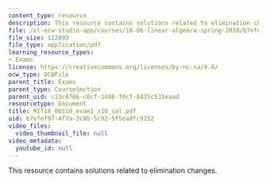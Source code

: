 ```yaml
---
content_type: resource
description: This resource contains solutions related to elimination changes.
file: /ol-ocw-studio-app/courses/18-06-linear-algebra-spring-2010/b7efef974f7a2c8b5c925f5ea8fc9152_MIT18_06S10_exam1_s10_sol.pdf
file_size: 122093
file_type: application/pdf
learning_resource_types:
- Exams
license: https://creativecommons.org/licenses/by-nc-sa/4.0/
ocw_type: OCWFile
parent_title: Exams
parent_type: CourseSection
parent_uid: c13c4766-c0cf-1486-f0cf-6435c531eaad
resourcetype: Document
title: MIT18_06S10_exam1_s10_sol.pdf
uid: b7efef97-4f7a-2c8b-5c92-5f5ea8fc9152
video_files:
  video_thumbnail_file: null
video_metadata:
  youtube_id: null
---
```

This resource contains solutions related to elimination changes.